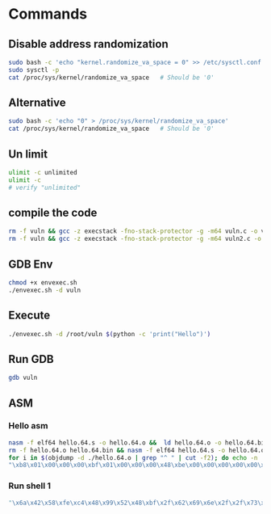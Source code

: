 # Commands

## Disable address randomization

```bash
sudo bash -c 'echo "kernel.randomize_va_space = 0" >> /etc/sysctl.conf'
sudo sysctl -p
cat /proc/sys/kernel/randomize_va_space   # Should be '0'
```

## Alternative

```bash
sudo bash -c 'echo "0" > /proc/sys/kernel/randomize_va_space'
cat /proc/sys/kernel/randomize_va_space   # Should be '0'
```

## Un limit

```bash
ulimit -c unlimited
ulimit -c
# verify "unlimited"
```

##  compile the code

```bash 
rm -f vuln && gcc -z execstack -fno-stack-protector -g -m64 vuln.c -o vuln
rm -f vuln && gcc -z execstack -fno-stack-protector -g -m64 vuln2.c -o vuln2
```

## GDB Env

```bash
chmod +x envexec.sh
./envexec.sh -d vuln
```

## Execute

```bash
./envexec.sh -d /root/vuln $(python -c 'print("Hello")')
```

##  Run GDB

```bash
gdb vuln
```

## ASM

### Hello asm

```bash
nasm -f elf64 hello.64.s -o hello.64.o &&  ld hello.64.o -o hello.64.bin
rm -f hello.64.o hello.64.bin && nasm -f elf64 hello.64.s -o hello.64.o &&  ld hello.64.o -o hello.64.bin
for i in $(objdump -d ./hello.64.o | grep "^ " | cut -f2); do echo -n '\x'$i; done; echo
"\xb8\x01\x00\x00\x00\xbf\x01\x00\x00\x00\x48\xbe\x00\x00\x00\x00\x00\x00\x00\x00\xba\x0e\x00\x00\x00\x0f\x05\xb8\x3c\x00\x00\x00\xbf\x00\x00\x00\x00\x0f\x05"
```

### Run shell 1

```py
"\x6a\x42\x58\xfe\xc4\x48\x99\x52\x48\xbf\x2f\x62\x69\x6e\x2f\x2f\x73\x68\x57\x54\x5e\x49\x89\xd0\x49\x89\xd2\x0f\x05"
```
